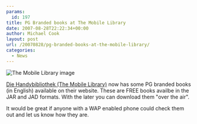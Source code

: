 ```yaml
---
params:
  id: 197
title: PG Branded books at The Mobile Library
date: 2007-08-28T22:22:34+00:00
author: Michael Cook
layout: post
url: /20070828/pg-branded-books-at-the-mobile-library/
categories:
  - News
---
```

<img src="/images/mobilelibrary.gif" title="The Mobile Library image" alt="The Mobile Library image" align="top" />

<a href="http://handybibliothek.qioo.de/books_en.php" target="_blank">Die Handybibliothek (The Mobile Library)</a> now has some PG branded books (in English) available on their website. These are FREE books availbe in the JAR and JAD formats. With the later you can download them "over the air".

It would be great if anyone with a WAP enabled phone could check them out and let us know how they are.
